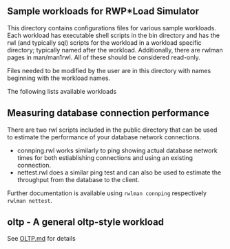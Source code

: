 ## Sample workloads for RWP\*Load Simulator

This directory contains configurations files for various sample
workloads.
Each workload has executable shell scripts in the bin directory
and has the rwl (and typically sql) scripts for the workload in 
a workload specific directory; typically named after the workload.
Additionally, there are rwlman pages in man/man1rwl.
All of these should be considered read-only.

Files needed to be modified by the user are in this directory with
names beginning with the workload names.

The following lists available workloads

## Measuring database connection performance

There are two rwl scripts included in the public directory that
can be used to estimate the performance of your database network
connections.

 * connping.rwl works similarly to ping showing actual database network times for both estiablishing connections and using an existing connection.
 * nettest.rwl does a similar ping test and can also be used to estimate the throughput from the database to the client.

Further documentation is available using ```rwlman connping``` respectively ```rwlman nettest```.

## oltp - A general oltp-style workload

See [OLTP.md](OLTP.md) for details
